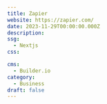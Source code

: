 ```yaml
---
title: Zapier
website: https://zapier.com/
date: 2023-11-29T00:00:00.000Z
description:
ssg:
  - Nextjs
css:

cms:
  - Builder.io
category:
  - Business
draft: false
---
```

